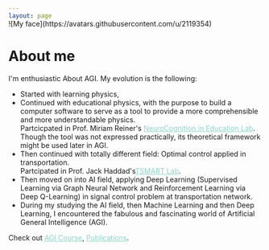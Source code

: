 ```yaml
---
layout: page
---
```


<span style="display:block; margin-top:-30px;">
![My face](https://avatars.githubusercontent.com/u/2119354)
</span>


# About me

I'm enthusiastic About AGI. My evolution is the following:

- Started with learning physics,
- Continued with educational physics, with the purpose to build a computer software to serve as a tool to provide a more comprehensible and more understandable physics.
<br>Partcicpated in Prof. Miriam Reiner's <a style="color:#8dd3c7" href="https://vrneurocog.wixsite.com/vrneurocog/researchers">NeuroCognition in Education Lab</a>.<br>Though the tool was not expressed practically, its theoretical framework might be used later in AGI.
- Then continued with totally different field: Optimal control applied in transportation.<br>Partcipated in Prof. Jack Haddad's<a style="color:#8dd3c7" href="https://haddad.net.technion.ac.il/lab-members/">TSMART Lab</a>.
- Then moved on into AI field, applying Deep Learning (Supervised Learning via Graph Neural Network and Reinforcement Learning via Deep Q-Learning) in signal control problem at transportation network.
- During my studying the AI field, then Machine Learning and then Deep Learning, I encountered the fabulous and fascinating world of Artificial General Intelligence (AGI).


Check out
<a style="color:#8dd3c7" href="https://shimon-k.github.io/AGI-Course/">AGI Course</a>,
<a style="color:#8dd3c7" href="/publications.html">Publications</a>.

